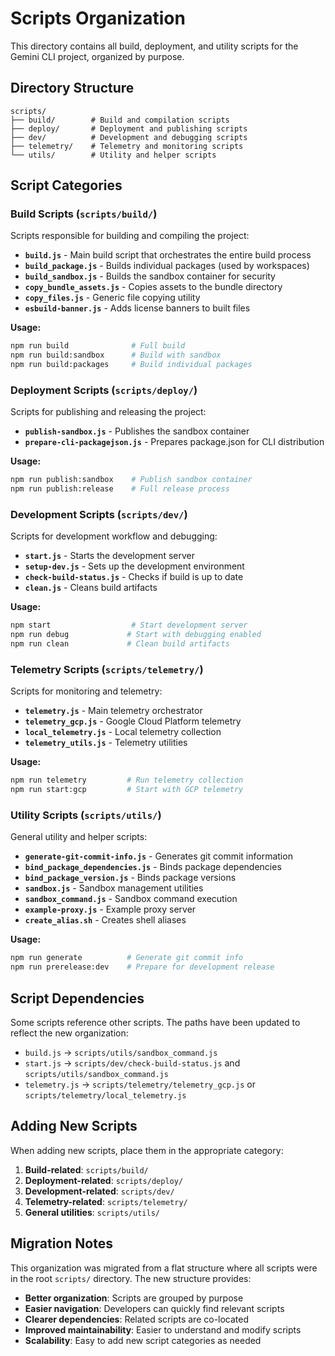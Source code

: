 # Scripts Organization

This directory contains all build, deployment, and utility scripts for the Gemini CLI project, organized by purpose.

## Directory Structure

```
scripts/
├── build/        # Build and compilation scripts
├── deploy/       # Deployment and publishing scripts
├── dev/          # Development and debugging scripts
├── telemetry/    # Telemetry and monitoring scripts
└── utils/        # Utility and helper scripts
```

## Script Categories

### Build Scripts (`scripts/build/`)
Scripts responsible for building and compiling the project:

- **`build.js`** - Main build script that orchestrates the entire build process
- **`build_package.js`** - Builds individual packages (used by workspaces)
- **`build_sandbox.js`** - Builds the sandbox container for security
- **`copy_bundle_assets.js`** - Copies assets to the bundle directory
- **`copy_files.js`** - Generic file copying utility
- **`esbuild-banner.js`** - Adds license banners to built files

**Usage:**
```bash
npm run build              # Full build
npm run build:sandbox      # Build with sandbox
npm run build:packages     # Build individual packages
```

### Deployment Scripts (`scripts/deploy/`)
Scripts for publishing and releasing the project:

- **`publish-sandbox.js`** - Publishes the sandbox container
- **`prepare-cli-packagejson.js`** - Prepares package.json for CLI distribution

**Usage:**
```bash
npm run publish:sandbox    # Publish sandbox container
npm run publish:release    # Full release process
```

### Development Scripts (`scripts/dev/`)
Scripts for development workflow and debugging:

- **`start.js`** - Starts the development server
- **`setup-dev.js`** - Sets up the development environment
- **`check-build-status.js`** - Checks if build is up to date
- **`clean.js`** - Cleans build artifacts

**Usage:**
```bash
npm start                  # Start development server
npm run debug             # Start with debugging enabled
npm run clean             # Clean build artifacts
```

### Telemetry Scripts (`scripts/telemetry/`)
Scripts for monitoring and telemetry:

- **`telemetry.js`** - Main telemetry orchestrator
- **`telemetry_gcp.js`** - Google Cloud Platform telemetry
- **`local_telemetry.js`** - Local telemetry collection
- **`telemetry_utils.js`** - Telemetry utilities

**Usage:**
```bash
npm run telemetry         # Run telemetry collection
npm run start:gcp         # Start with GCP telemetry
```

### Utility Scripts (`scripts/utils/`)
General utility and helper scripts:

- **`generate-git-commit-info.js`** - Generates git commit information
- **`bind_package_dependencies.js`** - Binds package dependencies
- **`bind_package_version.js`** - Binds package versions
- **`sandbox.js`** - Sandbox management utilities
- **`sandbox_command.js`** - Sandbox command execution
- **`example-proxy.js`** - Example proxy server
- **`create_alias.sh`** - Creates shell aliases

**Usage:**
```bash
npm run generate          # Generate git commit info
npm run prerelease:dev    # Prepare for development release
```

## Script Dependencies

Some scripts reference other scripts. The paths have been updated to reflect the new organization:

- `build.js` → `scripts/utils/sandbox_command.js`
- `start.js` → `scripts/dev/check-build-status.js` and `scripts/utils/sandbox_command.js`
- `telemetry.js` → `scripts/telemetry/telemetry_gcp.js` or `scripts/telemetry/local_telemetry.js`

## Adding New Scripts

When adding new scripts, place them in the appropriate category:

1. **Build-related**: `scripts/build/`
2. **Deployment-related**: `scripts/deploy/`
3. **Development-related**: `scripts/dev/`
4. **Telemetry-related**: `scripts/telemetry/`
5. **General utilities**: `scripts/utils/`

## Migration Notes

This organization was migrated from a flat structure where all scripts were in the root `scripts/` directory. The new structure provides:

- **Better organization**: Scripts are grouped by purpose
- **Easier navigation**: Developers can quickly find relevant scripts
- **Clearer dependencies**: Related scripts are co-located
- **Improved maintainability**: Easier to understand and modify scripts
- **Scalability**: Easy to add new script categories as needed 